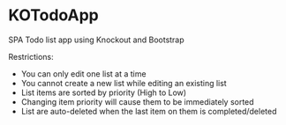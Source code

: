 # KOTodoApp
SPA Todo list app using Knockout and Bootstrap

Restrictions:

- You can only edit one list at a time
- You cannot create a new list while editing an existing list
- List items are sorted by priority (High to Low)
- Changing item priority will cause them to be immediately sorted
- List are auto-deleted when the last item on them is completed/deleted
